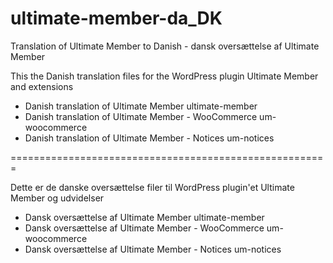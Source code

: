 # ultimate-member-da_DK
Translation of Ultimate Member to Danish - dansk oversættelse af Ultimate Member 

This the Danish translation files for the WordPress plugin Ultimate Member and extensions

- Danish translation of Ultimate Member ultimate-member
- Danish translation of Ultimate Member - WooCommerce um-woocommerce
- Danish translation of Ultimate Member - Notices um-notices

=======================================================

Dette er de danske oversættelse filer til WordPress plugin'et Ultimate Member og udvidelser

- Dansk oversættelse af Ultimate Member ultimate-member
- Dansk oversættelse af Ultimate Member - WooCommerce um-woocommerce
- Dansk oversættelse af Ultimate Member - Notices um-notices
